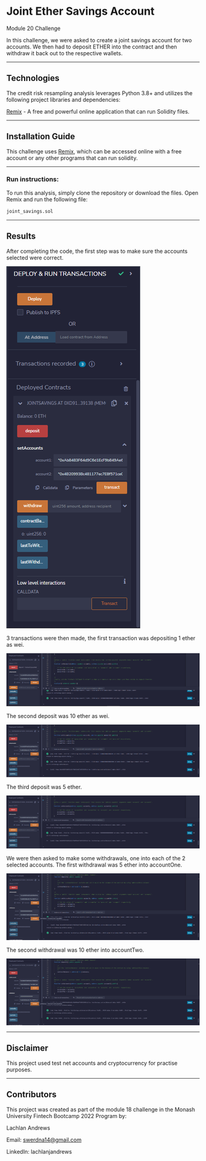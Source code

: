 # Joint Ether Savings Account
Module 20 Challenge

In this challenge, we were asked to create a joint savings account for two accounts. We then had to deposit ETHER into the contract and then withdraw it back out to the respective wallets.

---

## Technologies

The credit risk resampling analysis leverages Python 3.8+ and utilizes the following project libraries and dependencies:

[Remix](remix.ethereum.org) - A free and powerful online application that can run Solidity files.


---

## Installation Guide


This challenge uses [Remix](remix.ethereum.org), which can be accessed online with a free account or any other programs that can run solidity.

---  

### **Run instructions:**
To run this analysis, simply clone the repository or download the files. Open Remix and run the following file: 
```python
joint_savings.sol
```
___
## Results

After completing the code, the first step was to make sure the accounts selected were correct.

![Accounts](/Screenshots/accounts.PNG)

3 transactions were then made, the first transaction was depositing 1 ether as wei.

![Transaction1](/Screenshots/transaction1.PNG)

The second deposit was 10 ether as wei.

![Transaction2](/Screenshots/transaction2.PNG)

The third deposit was 5 ether.

![Transaction3](/Screenshots/transaction3.PNG)

We were then asked to make some withdrawals, one into each of the 2 selected accounts. The first withdrawal was 5 ether into accountOne.

![Withdrawal1](/Screenshots/withdraw1.PNG)

The second withdrawal was 10 ether into accountTwo.

![Withdrawal2](/Screenshots/withdraw2.PNG)

---

## Disclaimer

This project used test net accounts and cryptocurrency for practise purposes.

---

## Contributors

This project was created as part of the module 18 challenge in the Monash University Fintech Bootcamp 2022 Program by:

Lachlan Andrews

Email: swerdna14@gmail.com

LinkedIn: lachlanjandrews
